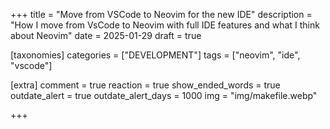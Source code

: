 +++
title = "Move from VSCode to Neovim for the new IDE"
description = "How I move from VsCode to Neovim with full IDE features and what I think about Neovim"
date = 2025-01-29
draft = true

[taxonomies]
categories = ["DEVELOPMENT"]
tags = ["neovim", "ide", "vscode"]

[extra]
comment = true
reaction = true
show_ended_words = true
outdate_alert = true
outdate_alert_days = 1000
img = "img/makefile.webp"

+++
